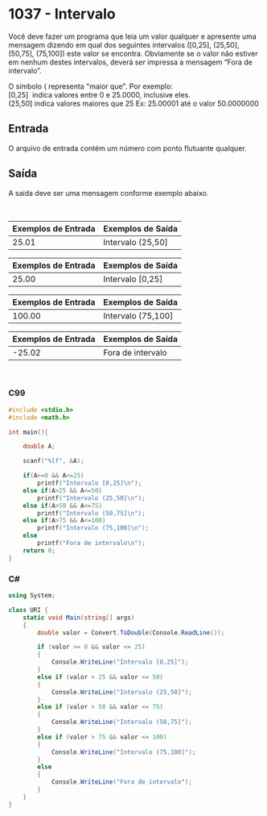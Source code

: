 1037 - Intervalo
================

Você deve fazer um programa que leia um valor qualquer e apresente uma mensagem dizendo em qual dos seguintes intervalos ([0,25], (25,50], (50,75], (75,100]) este valor se encontra. Obviamente se o valor não estiver em nenhum destes intervalos, deverá ser impressa a mensagem “Fora de intervalo”.

O símbolo ( representa "maior que". Por exemplo:  
[0,25]  indica valores entre 0 e 25.0000, inclusive eles.  
(25,50] indica valores maiores que 25 Ex: 25.00001 até o valor 50.0000000

Entrada
-------

O arquivo de entrada contém um número com ponto flutuante qualquer.

Saída
-----

A saída deve ser uma mensagem conforme exemplo abaixo.

&nbsp;

| Exemplos de Entrada | Exemplos de Saída |
|---------------------|-------------------|
| 25.01               | Intervalo (25,50] |

| Exemplos de Entrada | Exemplos de Saída |
|---------------------|-------------------|
| 25.00               | Intervalo [0,25]  |

| Exemplos de Entrada | Exemplos de Saída  |
|---------------------|--------------------|
| 100.00              | Intervalo (75,100] |

| Exemplos de Entrada | Exemplos de Saída |
|---------------------|-------------------|
| -25.02              | Fora de intervalo |

&nbsp;

### C99

```c
#include <stdio.h>
#include <math.h>

int main(){

    double A;

    scanf("%lf", &A);

    if(A>=0 && A<=25)
        printf("Intervalo [0,25]\n");
    else if(A>25 && A<=50)
        printf("Intervalo (25,50]\n");
    else if(A>50 && A<=75)
        printf("Intervalo (50,75]\n");
    else if(A>75 && A<=100)
        printf("Intervalo (75,100]\n");
    else
        printf("Fora de intervalo\n");
    return 0;
}
```

### C#

```cs
using System; 

class URI {
    static void Main(string[] args)
    {
        double valor = Convert.ToDouble(Console.ReadLine());

        if (valor >= 0 && valor <= 25)
        {
            Console.WriteLine("Intervalo [0,25]");
        }
        else if (valor > 25 && valor <= 50)
        {
            Console.WriteLine("Intervalo (25,50]");
        }
        else if (valor > 50 && valor <= 75)
        {
            Console.WriteLine("Intervalo (50,75]");
        }
        else if (valor > 75 && valor <= 100)
        {
            Console.WriteLine("Intervalo (75,100]");
        }
        else
        {
            Console.WriteLine("Fora de intervalo");
        }
    }
}
```
